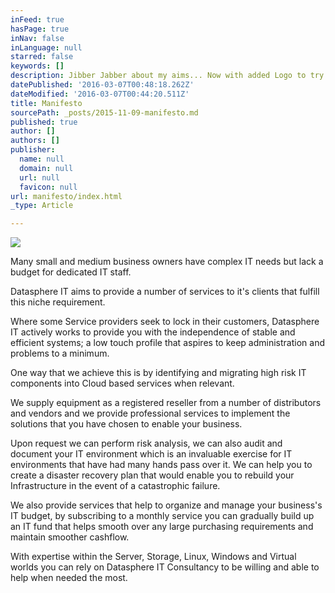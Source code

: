 ```yaml
---
inFeed: true
hasPage: true
inNav: false
inLanguage: null
starred: false
keywords: []
description: Jibber Jabber about my aims... Now with added Logo to try and key on to some colours...
datePublished: '2016-03-07T00:48:18.262Z'
dateModified: '2016-03-07T00:44:20.511Z'
title: Manifesto
sourcePath: _posts/2015-11-09-manifesto.md
published: true
author: []
authors: []
publisher:
  name: null
  domain: null
  url: null
  favicon: null
url: manifesto/index.html
_type: Article

---
```

![](https://the-grid-user-content.s3-us-west-2.amazonaws.com/3f924ae7-500b-459c-bcbe-6ab79022921e.png)

Many small and medium business owners have complex IT needs but lack a budget for dedicated IT staff.

Datasphere IT aims to provide a number of services to it's clients that fulfill this niche requirement.

Where some Service providers seek to lock in their customers, Datasphere IT actively works to provide you with the independence of stable and efficient systems; a low touch profile that aspires to keep administration and problems to a minimum.

One way that we achieve this is by identifying and migrating high risk IT components into Cloud based services when relevant.

We supply equipment as a registered reseller from a number of distributors and vendors and we provide professional services to implement the solutions that you have chosen to enable your business. 

Upon request we can perform risk analysis, we can also audit and document your IT environment which is an invaluable exercise for IT environments that have had many hands pass over it. We can help you to create a disaster recovery plan that would enable you to rebuild your Infrastructure in the event of a catastrophic failure.

We also provide services that help to organize and manage your business's IT budget, by subscribing to a monthly service you can gradually build up an IT fund that helps smooth over any large purchasing requirements and maintain smoother cashflow.

With expertise within the Server, Storage, Linux, Windows and Virtual worlds you can rely on Datasphere IT Consultancy to be willing and able to help when needed the most.